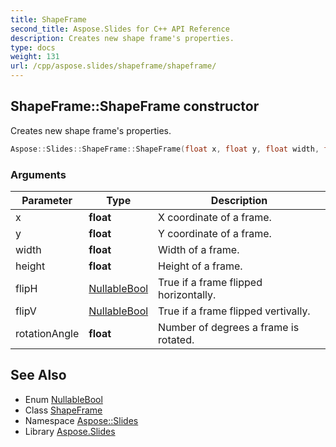 ```yaml
---
title: ShapeFrame
second_title: Aspose.Slides for C++ API Reference
description: Creates new shape frame's properties.
type: docs
weight: 131
url: /cpp/aspose.slides/shapeframe/shapeframe/
---
```

## ShapeFrame::ShapeFrame constructor


Creates new shape frame's properties.

```cpp
Aspose::Slides::ShapeFrame::ShapeFrame(float x, float y, float width, float height, NullableBool flipH, NullableBool flipV, float rotationAngle)
```


### Arguments

| Parameter | Type | Description |
| --- | --- | --- |
| x | **float** | X coordinate of a frame. |
| y | **float** | Y coordinate of a frame. |
| width | **float** | Width of a frame. |
| height | **float** | Height of a frame. |
| flipH | [NullableBool](../../nullablebool/) | True if a frame flipped horizontally. |
| flipV | [NullableBool](../../nullablebool/) | True if a frame flipped vertivally. |
| rotationAngle | **float** | Number of degrees a frame is rotated. |

## See Also

* Enum [NullableBool](../../nullablebool/)
* Class [ShapeFrame](../)
* Namespace [Aspose::Slides](../../)
* Library [Aspose.Slides](../../../)
